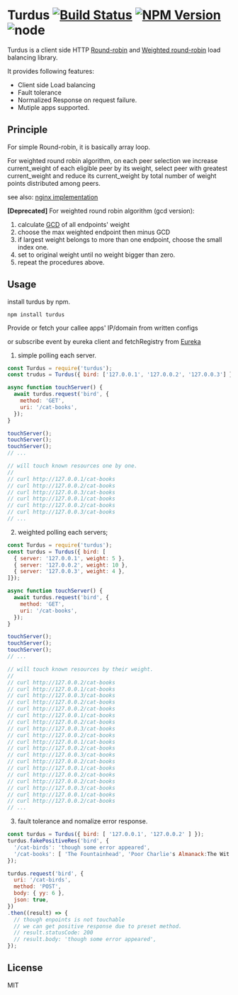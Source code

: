 # Turdus [![Build Status][circleci-image]][circleci-url] [![NPM Version][npm-image]][npm-url] ![node](https://img.shields.io/node/v/turdus.svg?style=flat-square)

[circleci-image]: https://img.shields.io/circleci/build/github/shinux/Turdus.svg?style=popout-square
[circleci-url]: https://circleci.com/gh/shinux/workflows/Turdus

[npm-image]: https://img.shields.io/npm/v/turdus.svg?style=flat-square
[npm-url]: https://www.npmjs.com/package/turdus

Turdus is a client side HTTP [Round-robin](https://en.wikipedia.org/wiki/Round-robin) and [Weighted round-robin](https://en.wikipedia.org/wiki/Weighted_round_robin) load balancing library.

It provides following features:

* Client side Load balancing
* Fault tolerance
* Normalized Response on request failure.
* Mutiple apps supported.

## Principle

For simple Round-robin, it is basically array loop.

For weighted round robin algorithm, on each peer selection we increase current_weight
of each eligible peer by its weight, select peer with greatest current_weight
and reduce its current_weight by total number of weight points distributed
among peers.

see also: [nginx implementation](https://github.com/phusion/nginx/commit/27e94984486058d73157038f7950a0a36ecc6e35)


**[Deprecated]** For weighted round robin algorithm (gcd version):

1. calculate [GCD](https://en.wikipedia.org/wiki/Greatest_common_divisor) of all endpoints' weight
2. choose the max weighted endpoint then minus GCD
3. if largest weight belongs to more than one endpoint, choose the small index one.
4. set to original weight until no weight bigger than zero.
5. repeat the procedures above.

## Usage

install turdus by npm.

```
npm install turdus
```

Provide or fetch your callee apps' IP/domain from written configs

or subscribe event by eureka client and fetchRegistry from [Eureka](https://github.com/Netflix/eureka)

1. simple polling each server.

```javascript
const Turdus = require('turdus');
const trudus = Turdus({ bird: ['127.0.0.1', '127.0.0.2', '127.0.0.3'] });

async function touchServer() {
  await turdus.request('bird', {
    method: 'GET',
    uri: '/cat-books',
  });
}

touchServer();
touchServer();
touchServer();
// ...

// will touch known resources one by one.
//
// curl http://127.0.0.1/cat-books
// curl http://127.0.0.2/cat-books
// curl http://127.0.0.3/cat-books
// curl http://127.0.0.1/cat-books
// curl http://127.0.0.2/cat-books
// curl http://127.0.0.3/cat-books
// ...

```

2. weighted polling each servers;

```javascript
const Turdus = require('turdus');
const turdus = Turdus({ bird: [
  { server: '127.0.0.1', weight: 5 },
  { server: '127.0.0.2', weight: 10 },
  { server: '127.0.0.3', weight: 4 },
]});

async function touchServer() {
  await turdus.request('bird', {
    method: 'GET',
    uri: '/cat-books',
  });
}

touchServer();
touchServer();
touchServer();
// ...

// will touch known resources by their weight.
//
// curl http://127.0.0.2/cat-books
// curl http://127.0.0.1/cat-books
// curl http://127.0.0.3/cat-books
// curl http://127.0.0.2/cat-books
// curl http://127.0.0.2/cat-books
// curl http://127.0.0.1/cat-books
// curl http://127.0.0.2/cat-books
// curl http://127.0.0.3/cat-books
// curl http://127.0.0.2/cat-books
// curl http://127.0.0.1/cat-books
// curl http://127.0.0.2/cat-books
// curl http://127.0.0.3/cat-books
// curl http://127.0.0.2/cat-books
// curl http://127.0.0.1/cat-books
// curl http://127.0.0.2/cat-books
// curl http://127.0.0.2/cat-books
// curl http://127.0.0.3/cat-books
// curl http://127.0.0.1/cat-books
// curl http://127.0.0.2/cat-books
// ...

```

3. fault tolerance and nomalize error response.


```javascript
const turdus = Turdus({ bird: [ '127.0.0.1', '127.0.0.2' ] });
turdus.fakePositiveRes('bird', {
  '/cat-birds': 'though some error appeared',
  '/cat-books': [ 'The Fountainhead', 'Poor Charlie's Almanack:The Wit and Wisdom of Charles T. Munger', 'The Little Prince' ],
});

turdus.request('bird', {
  uri: '/cat-birds',
  method: 'POST',
  body: { yy: 6 },
  json: true,
})
.then((result) => {
  // though enpoints is not touchable
  // we can get positive response due to preset method.
  // result.statusCode: 200
  // result.body: 'though some error appeared',
});

```

## License

MIT
